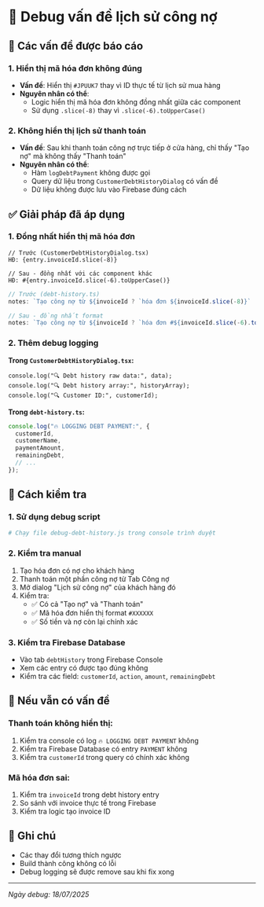 # 🐛 Debug vấn đề lịch sử công nợ

## 🎯 Các vấn đề được báo cáo

### 1. **Hiển thị mã hóa đơn không đúng**

- **Vấn đề**: Hiển thị `#JPUUK7` thay vì ID thực tế từ lịch sử mua hàng
- **Nguyên nhân có thể**:
  - Logic hiển thị mã hóa đơn không đồng nhất giữa các component
  - Sử dụng `.slice(-8)` thay vì `.slice(-6).toUpperCase()`

### 2. **Không hiển thị lịch sử thanh toán**

- **Vấn đề**: Sau khi thanh toán công nợ trực tiếp ở cửa hàng, chỉ thấy "Tạo nợ" mà không thấy "Thanh toán"
- **Nguyên nhân có thể**:
  - Hàm `logDebtPayment` không được gọi
  - Query dữ liệu trong `CustomerDebtHistoryDialog` có vấn đề
  - Dữ liệu không được lưu vào Firebase đúng cách

## ✅ Giải pháp đã áp dụng

### 1. **Đồng nhất hiển thị mã hóa đơn**

```tsx
// Trước (CustomerDebtHistoryDialog.tsx)
HĐ: {entry.invoiceId.slice(-8)}

// Sau - đồng nhất với các component khác
HĐ: #{entry.invoiceId.slice(-6).toUpperCase()}
```

```typescript
// Trước (debt-history.ts)
notes: `Tạo công nợ từ ${invoiceId ? `hóa đơn ${invoiceId.slice(-8)}` : 'nhập hàng'}`,

// Sau - đồng nhất format
notes: `Tạo công nợ từ ${invoiceId ? `hóa đơn #${invoiceId.slice(-6).toUpperCase()}` : 'nhập hàng'}`,
```

### 2. **Thêm debug logging**

**Trong `CustomerDebtHistoryDialog.tsx`:**

```tsx
console.log("🔍 Debt history raw data:", data);
console.log("🔍 Debt history array:", historyArray);
console.log("🔍 Customer ID:", customerId);
```

**Trong `debt-history.ts`:**

```typescript
console.log("🔥 LOGGING DEBT PAYMENT:", {
  customerId,
  customerName,
  paymentAmount,
  remainingDebt,
  // ...
});
```

## 🧪 Cách kiểm tra

### 1. **Sử dụng debug script**

```bash
# Chạy file debug-debt-history.js trong console trình duyệt
```

### 2. **Kiểm tra manual**

1. Tạo hóa đơn có nợ cho khách hàng
2. Thanh toán một phần công nợ từ Tab Công nợ
3. Mở dialog "Lịch sử công nợ" của khách hàng đó
4. Kiểm tra:
   - ✅ Có cả "Tạo nợ" và "Thanh toán"
   - ✅ Mã hóa đơn hiển thị format `#XXXXXX`
   - ✅ Số tiền và nợ còn lại chính xác

### 3. **Kiểm tra Firebase Database**

- Vào tab `debtHistory` trong Firebase Console
- Xem các entry có được tạo đúng không
- Kiểm tra các field: `customerId`, `action`, `amount`, `remainingDebt`

## 🔧 Nếu vẫn có vấn đề

### **Thanh toán không hiển thị:**

1. Kiểm tra console có log `🔥 LOGGING DEBT PAYMENT` không
2. Kiểm tra Firebase Database có entry `PAYMENT` không
3. Kiểm tra `customerId` trong query có chính xác không

### **Mã hóa đơn sai:**

1. Kiểm tra `invoiceId` trong debt history entry
2. So sánh với invoice thực tế trong Firebase
3. Kiểm tra logic tạo invoice ID

## 📝 Ghi chú

- Các thay đổi tương thích ngược
- Build thành công không có lỗi
- Debug logging sẽ được remove sau khi fix xong

---

_Ngày debug: 18/07/2025_
